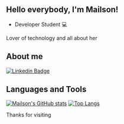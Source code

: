 ## Hello everybody, I'm Mailson!

- Developer Student :computer:

Lover of technology and all about her

## About me
[![Linkedin Badge](https://img.shields.io/badge/-LinkedIn-blue?style=flat-square&logo=Linkedin&logoColor=white&link=https://www.linkedin.com/in/mailsonsoc/)](https://www.linkedin.com/in/mailsonsoc/)

## Languages and Tools
[![Mailson's GitHub stats](https://github-readme-stats.vercel.app/api?username=mailsonsoc)](https://github.com/mailsonsoc/github-readme-stats)
[![Top Langs](https://github-readme-stats.vercel.app/api/top-langs/?username=mailsonsoc&layout=compact)](https://github.com/mailsonsoc/github-readme-stats)

Thanks for visiting
